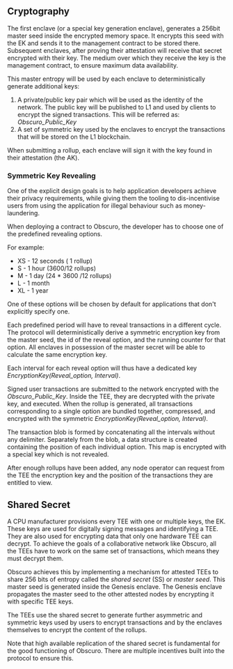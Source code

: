 ## Cryptography

The first enclave (or a special key generation enclave), generates a 256bit master seed inside the encrypted memory space. It encrypts this seed with the EK and sends it to the management contract to be stored there.
Subsequent enclaves, after proving their attestation will receive that secret encrypted with their key. The medium over which they receive the key is the management contract, to ensure maximum data availability.

This master entropy will be used by each enclave to deterministically generate additional keys:

1. A private/public key pair which will be used as the identity of the network. The public key will be published to L1 and used by clients to encrypt the signed transactions. This will be referred as: _Obscuro_Public_Key_
2. A set of symmetric key used by the enclaves to encrypt the transactions that will be stored on the L1 blockchain.

When submitting a rollup, each enclave will sign it with the key found in their attestation (the AK).

### Symmetric Key Revealing
One of the explicit design goals is to help application developers achieve their privacy requirements, while giving them the tooling to dis-incentivise users from using the application for illegal behaviour such as money-laundering.

When deploying a contract to Obscuro, the developer has to choose one of the predefined revealing options.

For example:
* XS - 12 seconds ( 1 rollup)
* S - 1 hour (3600/12 rollups)
* M - 1 day (24 * 3600 /12 rollups)
* L - 1 month
* XL - 1 year

One of these options will be chosen by default for applications that don't explicitly specify one.

Each predefined period will have to reveal transactions in a different cycle. The protocol will deterministically derive a symmetric encryption key from the master seed, the id of the reveal option, and the running counter for that option. All enclaves in possession of the master secret will be able to calculate the same encryption key.

Each interval for each reveal option will thus have a dedicated key _EncryptionKey(Reveal_option, Interval)_.

Signed user transactions are submitted to the network encrypted with the _Obscuro_Public_Key_. Inside the TEE, they are decrypted with the private key, and executed. When the rollup is generated, all transactions corresponding to a single option are bundled together, compressed, and encrypted with the symmetric _EncryptionKey(Reveal_option, Interval)_.

The transaction blob is formed by concatenating all the intervals without any delimiter.
Separately from the blob, a data structure is created containing the position of each individual option. This map is encrypted with a special key which is not revealed.

After enough rollups have been added, any node operator can request from the TEE the encryption key and the position of the transactions they are entitled to view.

## Shared Secret
A CPU manufacturer provisions every TEE with one or multiple keys, the EK. These keys are used for digitally signing messages and identifying a TEE. They are also used for encrypting data that only one hardware TEE can decrypt. To achieve the goals of a collaborative network like Obscuro, all the TEEs have to work on the same set of transactions, which means they must decrypt them.

Obscuro achieves this by implementing a mechanism for attested TEEs to share 256 bits of entropy called the _shared secret_ (SS) or _master seed_.  This master seed is generated inside the Genesis enclave. The Genesis enclave propagates the master seed to the other attested nodes by encrypting it with specific TEE keys.

The TEEs use the shared secret to generate further asymmetric and symmetric keys used by users to encrypt transactions and by the enclaves themselves to encrypt the content of the rollups.

Note that high available replication of the shared secret is fundamental for the good functioning of Obscuro. There are multiple incentives built into the protocol to ensure this.


[comment]: <> ([TODO - add more details and some diagrams.])

[comment]: <> ([TODO - diagram1: Interaction diagram ])

[comment]: <> ([TODO - diagram2: Structure of a block ])
